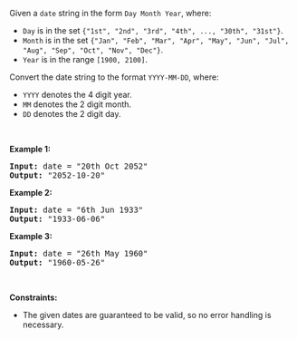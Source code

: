 Given a `` date `` string in the form&nbsp;`` Day Month Year ``, where:

*   `` Day ``&nbsp;is in the set `` {"1st", "2nd", "3rd", "4th", ..., "30th", "31st"} ``.
*   `` Month ``&nbsp;is in the set `` {"Jan", "Feb", "Mar", "Apr", "May", "Jun", "Jul", "Aug", "Sep", "Oct", "Nov", "Dec"} ``.
*   `` Year ``&nbsp;is in the range `` [1900, 2100] ``.

Convert the date string to the format `` YYYY-MM-DD ``, where:

*   `` YYYY `` denotes the 4 digit year.
*   `` MM `` denotes the 2 digit month.
*   `` DD `` denotes the 2 digit day.

&nbsp;

__Example 1:__

<pre>
<strong>Input:</strong> date = "20th Oct 2052"
<strong>Output:</strong> "2052-10-20"
</pre>

__Example 2:__

<pre>
<strong>Input:</strong> date = "6th Jun 1933"
<strong>Output:</strong> "1933-06-06"
</pre>

__Example 3:__

<pre>
<strong>Input:</strong> date = "26th May 1960"
<strong>Output:</strong> "1960-05-26"
</pre>

&nbsp;

__Constraints:__

*   The given dates are guaranteed to be valid, so no error handling is necessary.